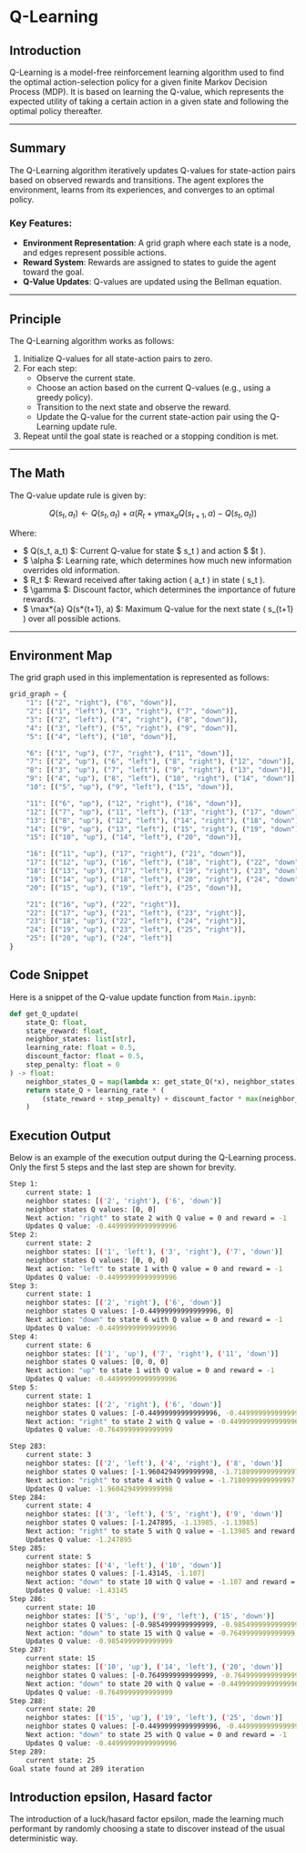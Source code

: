 # Q-Learning

## Introduction

Q-Learning is a model-free reinforcement learning algorithm used to find the optimal action-selection policy for a given finite Markov Decision Process (MDP). It is based on learning the Q-value, which represents the expected utility of taking a certain action in a given state and following the optimal policy thereafter.

---

## Summary

The Q-Learning algorithm iteratively updates Q-values for state-action pairs based on observed rewards and transitions. The agent explores the environment, learns from its experiences, and converges to an optimal policy.

### Key Features:

- **Environment Representation**: A grid graph where each state is a node, and edges represent possible actions.
- **Reward System**: Rewards are assigned to states to guide the agent toward the goal.
- **Q-Value Updates**: Q-values are updated using the Bellman equation.

---

## Principle

The Q-Learning algorithm works as follows:

1. Initialize Q-values for all state-action pairs to zero.
2. For each step:
   - Observe the current state.
   - Choose an action based on the current Q-values (e.g., using a greedy policy).
   - Transition to the next state and observe the reward.
   - Update the Q-value for the current state-action pair using the Q-Learning update rule.
3. Repeat until the goal state is reached or a stopping condition is met.

---

## The Math

The Q-value update rule is given by:

$$
Q(s_t, a_t) \leftarrow Q(s_t, a_t) + \alpha \left( R_t + \gamma \max_{a} Q(s_{t+1}, a) - Q(s_t, a_t) \right)
$$

Where:

- $ Q(s_t, a_t) $: Current Q-value for state $ s_t \) and action $ $t \).
- $ \alpha $: Learning rate, which determines how much new information overrides old information.
- $ R_t $: Reward received after taking action \( a_t \) in state \( s_t \).
- $ \gamma $: Discount factor, which determines the importance of future rewards.
- $ \max*{a} Q(s*{t+1}, a) $: Maximum Q-value for the next state \( s\_{t+1} \) over all possible actions.

---

## Environment Map
The grid graph used in this implementation is represented as follows:

```python
grid_graph = {
    "1": [("2", "right"), ("6", "down")],
    "2": [("1", "left"), ("3", "right"), ("7", "down")],
    "3": [("2", "left"), ("4", "right"), ("8", "down")],
    "4": [("3", "left"), ("5", "right"), ("9", "down")],
    "5": [("4", "left"), ("10", "down")],

    "6": [("1", "up"), ("7", "right"), ("11", "down")],
    "7": [("2", "up"), ("6", "left"), ("8", "right"), ("12", "down")],
    "8": [("3", "up"), ("7", "left"), ("9", "right"), ("13", "down")],
    "9": [("4", "up"), ("8", "left"), ("10", "right"), ("14", "down")],
    "10": [("5", "up"), ("9", "left"), ("15", "down")],

    "11": [("6", "up"), ("12", "right"), ("16", "down")],
    "12": [("7", "up"), ("11", "left"), ("13", "right"), ("17", "down")],
    "13": [("8", "up"), ("12", "left"), ("14", "right"), ("18", "down")],
    "14": [("9", "up"), ("13", "left"), ("15", "right"), ("19", "down")],
    "15": [("10", "up"), ("14", "left"), ("20", "down")],

    "16": [("11", "up"), ("17", "right"), ("21", "down")],
    "17": [("12", "up"), ("16", "left"), ("18", "right"), ("22", "down")],
    "18": [("13", "up"), ("17", "left"), ("19", "right"), ("23", "down")],
    "19": [("14", "up"), ("18", "left"), ("20", "right"), ("24", "down")],
    "20": [("15", "up"), ("19", "left"), ("25", "down")],

    "21": [("16", "up"), ("22", "right")],
    "22": [("17", "up"), ("21", "left"), ("23", "right")],
    "23": [("18", "up"), ("22", "left"), ("24", "right")],
    "24": [("19", "up"), ("23", "left"), ("25", "right")],
    "25": [("20", "up"), ("24", "left")]
}
```
## Code Snippet

Here is a snippet of the Q-value update function from `Main.ipynb`:

```python
def get_Q_update(
    state_Q: float,
    state_reward: float,
    neighbor_states: list[str],
    learning_rate: float = 0.5,
    discount_factor: float = 0.5,
    step_penalty: float = 0
) -> float:
    neighbor_states_Q = map(lambda x: get_state_Q(*x), neighbor_states)
    return state_Q + learning_rate * (
        (state_reward + step_penalty) + discount_factor * max(neighbor_states_Q) - state_Q
    )
```

## Execution Output

Below is an example of the execution output during the Q-Learning process. Only the first 5 steps and the last step are shown for brevity.

```bash
Step 1:
	current state: 1
	neighbor states: [('2', 'right'), ('6', 'down')] 
	neighbor states Q values: [0, 0] 
	Next action: "right" to state 2 with Q value = 0 and reward = -1
	Updates Q value: -0.44999999999999996
Step 2:
	current state: 2
	neighbor states: [('1', 'left'), ('3', 'right'), ('7', 'down')] 
	neighbor states Q values: [0, 0, 0] 
	Next action: "left" to state 1 with Q value = 0 and reward = -1
	Updates Q value: -0.44999999999999996
Step 3:
	current state: 1
	neighbor states: [('2', 'right'), ('6', 'down')] 
	neighbor states Q values: [-0.44999999999999996, 0] 
	Next action: "down" to state 6 with Q value = 0 and reward = -1
	Updates Q value: -0.44999999999999996
Step 4:
	current state: 6
	neighbor states: [('1', 'up'), ('7', 'right'), ('11', 'down')] 
	neighbor states Q values: [0, 0, 0] 
	Next action: "up" to state 1 with Q value = 0 and reward = -1
	Updates Q value: -0.44999999999999996
Step 5:
	current state: 1
	neighbor states: [('2', 'right'), ('6', 'down')] 
	neighbor states Q values: [-0.44999999999999996, -0.44999999999999996] 
	Next action: "right" to state 2 with Q value = -0.44999999999999996 and reward = -1
	Updates Q value: -0.7649999999999999

Step 283:
	current state: 3
	neighbor states: [('2', 'left'), ('4', 'right'), ('8', 'down')] 
	neighbor states Q values: [-1.9604294999999998, -1.7180999999999997, -1.7180999999999997] 
	Next action: "right" to state 4 with Q value = -1.7180999999999997 and reward = -1
	Updates Q value: -1.9604294999999998
Step 284:
	current state: 4
	neighbor states: [('3', 'left'), ('5', 'right'), ('9', 'down')] 
	neighbor states Q values: [-1.247895, -1.13985, -1.13985] 
	Next action: "right" to state 5 with Q value = -1.13985 and reward = -1
	Updates Q value: -1.247895
Step 285:
	current state: 5
	neighbor states: [('4', 'left'), ('10', 'down')] 
	neighbor states Q values: [-1.43145, -1.107] 
	Next action: "down" to state 10 with Q value = -1.107 and reward = -1
	Updates Q value: -1.43145
Step 286:
	current state: 10
	neighbor states: [('5', 'up'), ('9', 'left'), ('15', 'down')] 
	neighbor states Q values: [-0.9854999999999999, -0.9854999999999999, -0.7649999999999999] 
	Next action: "down" to state 15 with Q value = -0.7649999999999999 and reward = -1
	Updates Q value: -0.9854999999999999
Step 287:
	current state: 15
	neighbor states: [('10', 'up'), ('14', 'left'), ('20', 'down')] 
	neighbor states Q values: [-0.7649999999999999, -0.7649999999999999, -0.44999999999999996] 
	Next action: "down" to state 20 with Q value = -0.44999999999999996 and reward = -1
	Updates Q value: -0.7649999999999999
Step 288:
	current state: 20
	neighbor states: [('15', 'up'), ('19', 'left'), ('25', 'down')] 
	neighbor states Q values: [-0.44999999999999996, -0.44999999999999996, 0] 
	Next action: "down" to state 25 with Q value = 0 and reward = -1
	Updates Q value: -0.44999999999999996
Step 289:
	current state: 25
Goal state found at 289 iteration

```

## Introduction epsilon, Hasard factor

The introduction of a luck/hasard factor epsilon, made the learning much performant by randomly choosing a state to discover instead of the usual deterministic way.
